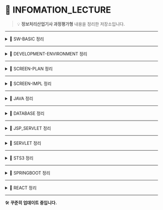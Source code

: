 # 📘 INFOMATION_LECTURE

> 💡 **정보처리산업기사 과정평가형** 내용을 정리한 저장소입니다. 

---
 
<details> 
<summary>📂 SW-BASIC 정리</summary> 

- 🔗 [학습 일정 정리](https://github.com/eononenoe/INFOMATION_LECTURE/tree/main/Day/SW-BASIC) 

<details> 
<summary>🌐 네트워크 기초</summary>  

- 🔗 [OSI 7계층 정리](https://github.com/eononenoe/INFOMATION_LECTURE/tree/main/Day/SW-BASIC/정리/OSI%207계층%20정리)
- 🔗 [IPv4 주소 체계와 서브넷 마스크 정리](https://github.com/eononenoe/INFOMATION_LECTURE/tree/main/Day/SW-BASIC/정리/IPv4%20주소%20체계와%20서브넷%20마스크%20정리)
- 🔗 [서버, DNS, Gateway, HTTP - 웹 통신의 핵심 정리](https://github.com/eononenoe/INFOMATION_LECTURE/tree/main/Day/SW-BASIC/정리/서버,%20DNS,%20Gateway,%20HTTP%20-%20웹%20통신의%20핵심%20정리)

</details> 

<details> 
<summary>🧭 라우팅 개념</summary> 

- 🔗 [Routing Protocol 관련 개념 정리](https://github.com/eononenoe/INFOMATION_LECTURE/tree/main/Day/SW-BASIC/정리/Routing%20Protocol%20관련%20개념%20정리)
- 🔗 [Static & Default Routing 정리](https://github.com/eononenoe/INFOMATION_LECTURE/tree/main/Day/SW-BASIC/정리/Static%20&%20Default%20Routing%20정리)

</details> 

<details>
<summary>🗃 데이터베이스 기초 및 실습</summary> 

- 🔗 [정보 피라미드 & 데이터베이스 기초](https://github.com/eononenoe/INFOMATION_LECTURE/tree/main/Day/SW-BASIC/%EC%A0%95%EB%A6%AC/%EC%A0%95%EB%B3%B4%20%ED%94%BC%EB%9D%BC%EB%AF%B8%EB%93%9C%20%26%20%EB%8D%B0%EC%9D%B4%ED%84%B0%EB%B2%A0%EC%9D%B4%EC%8A%A4%20%EA%B8%B0%EC%B4%88)
- 🔗 [MySQL 내부 구조 & Cmd 실습](https://github.com/eononenoe/INFOMATION_LECTURE/tree/main/Day/SW-BASIC/%EC%A0%95%EB%A6%AC/MySQL%20%EB%82%B4%EB%B6%80%20%EA%B5%AC%EC%A1%B0%20%26%20Cmd%20%EC%8B%A4%EC%8A%B5)
- 🔗 [SQL 명령어 실습 (DDL, DML, DCL)](https://github.com/eononenoe/INFOMATION_LECTURE/tree/main/Day/SW-BASIC/%EC%A0%95%EB%A6%AC/SQL%20%EB%AA%85%EB%A0%B9%EC%96%B4%20%EC%8B%A4%EC%8A%B5%20(DDL%20%20DML%20%20DCL))
- 🔗 [MySQL 실습 DDL, DML, 사용자 권한 관리](https://github.com/eononenoe/INFOMATION_LECTURE/tree/main/Day/SW-BASIC/%EC%A0%95%EB%A6%AC/MySQL%20%EC%8B%A4%EC%8A%B5%20DDL%2C%20DML%2C%20%EC%82%AC%EC%9A%A9%EC%9E%90%20%EA%B6%8C%ED%95%9C%20%EA%B4%80%EB%A6%AC)
- 🔗 [데이터베이스 설계 절차 & E-R 모델](https://github.com/eononenoe/INFOMATION_LECTURE/tree/main/Day/SW-BASIC/%EC%A0%95%EB%A6%AC/%EB%8D%B0%EC%9D%B4%ED%84%B0%EB%B2%A0%EC%9D%B4%EC%8A%A4%20%EC%84%A4%EA%B3%84%20%EC%A0%88%EC%B0%A8%20%26%20E-R%20%EB%AA%A8%EB%8D%B8)

</details>

<details>
<summary>⚙️ 웹 개발 환경</summary>

- 🔗 [미들웨어 & 개발 환경 구축 정리 (JAVA, Tomcat, Eclipse)](https://github.com/eononenoe/INFOMATION_LECTURE/tree/main/Day/SW-BASIC/%EC%A0%95%EB%A6%AC/%EB%AF%B8%EB%93%A4%EC%9B%A8%EC%96%B4%20%26%20%EA%B0%9C%EB%B0%9C%20%ED%99%98%EA%B2%BD%20%EA%B5%AC%EC%B6%95%20%EC%A0%95%EB%A6%AC%20(JAVA%2C%20Tomcat%2C%20Eclipse))

</details>

</details>

--- 

<details>
<summary>📂 DEVELOPMENT-ENVIRONMENT 정리</summary>

- 🔗 [학습 일정 정리](https://github.com/eononenoe/INFOMATION_LECTURE/tree/main/Day/DEVELOPMENT-ENVIRONMENT)

<details>
<summary>🛠️ 개발 환경 및 도구</summary>

- 🔗 [Git & GitHub 기본 개념 정리](https://github.com/eononenoe/INFOMATION_LECTURE/tree/main/Day/DEVELOPMENT-ENVIRONMENT/정리/Git%20&%20GitHub%20기본%20정리)
- 🔗 [SourceTree 및 Git Workflow 정리](https://github.com/eononenoe/INFOMATION_LECTURE/tree/main/Day/DEVELOPMENT-ENVIRONMENT/정리/SourceTree%20&%20Git%20Workflow%20정리)
- 🔗 [JDK 구버전 설치 및 개발환경 설정 (Tomcat, Eclipse)](https://github.com/eononenoe/INFOMATION_LECTURE/tree/main/Day/DEVELOPMENT-ENVIRONMENT/%EC%A0%95%EB%A6%AC/JDK%20%EA%B5%AC%EB%B2%84%EC%A0%84%20%EC%84%A4%EC%B9%98%2C%20Tomcat%2C%20Eclipse%20%EA%B0%9C%EB%B0%9C%20%ED%99%98%EA%B2%BD%20%EC%84%B8%ED%8C%85%20%EC%A0%95%EB%A6%AC)

</details>

<details>
<summary>🐧 Linux 기본 및 서버 관리</summary>

- 🔗 [Linux 기본 명령어 실습 (ls, mkdir, touch, cp 등)](https://github.com/eononenoe/INFOMATION_LECTURE/tree/main/Day/DEVELOPMENT-ENVIRONMENT/%EC%A0%95%EB%A6%AC/Linux%20%EA%B8%B0%EB%B3%B8%20%EB%AA%85%EB%A0%B9%EC%96%B4%20(ls%2C%20mkdir%2C%20touch%2C%20cp)%20%EC%8B%A4%EC%8A%B5%20%EC%A0%95%EB%A6%AC)
- 🔗 [Linux 기본 명령어 실습 (mv, rm, cat, head, tail 등)](https://github.com/eononenoe/INFOMATION_LECTURE/tree/main/Day/DEVELOPMENT-ENVIRONMENT/%EC%A0%95%EB%A6%AC/Linux%20%EA%B8%B0%EB%B3%B8%20%EB%AA%85%EB%A0%B9%EC%96%B4%20(mv%2C%20rm%2C%20cat%2C%20head%2C%20tail%2C%20more%2C%20%EB%A6%AC%EB%8B%A4%EC%9D%B4%EB%A0%89%EC%85%98%2C%20%ED%8C%8C%EC%9D%B4%ED%94%84%EB%9D%BC%EC%9D%B8)%20%EC%A0%95%EB%A6%AC)
- 🔗 [Linux 사용자 계정 및 프로세스 관리 정리](https://github.com/eononenoe/INFOMATION_LECTURE/tree/main/Day/DEVELOPMENT-ENVIRONMENT/%EC%A0%95%EB%A6%AC/Linux%20%EC%82%AC%EC%9A%A9%EC%9E%90%20%EA%B3%84%EC%A0%95%20%EB%B0%8F%20%ED%94%84%EB%A1%9C%EC%84%B8%EC%8A%A4%20%EA%B4%80%EB%A6%AC%20%EC%A0%95%EB%A6%AC)
- 🔗 [LINUX, SERVER/CLIENT, VMware & Putty 설치 정리](https://github.com/eononenoe/INFOMATION_LECTURE/tree/main/Day/DEVELOPMENT-ENVIRONMENT/%EC%A0%95%EB%A6%AC/LINUX%2C%20SERVERCLIENT%2C%20VMware%20%26%20Putty%20%EC%84%A4%EC%B9%98%20%EC%A0%95%EB%A6%AC)
- 🔗 [VMware Ping 확인, Snapshot, Putty 설치 및 기본 명령어 정리](https://github.com/eononenoe/INFOMATION_LECTURE/tree/main/Day/DEVELOPMENT-ENVIRONMENT/%EC%A0%95%EB%A6%AC/VMware%20Ping%20%ED%99%95%EC%9D%B8%2C%20Snapshot%2C%20Putty%20%EC%84%A4%EC%A0%95%20%EB%B0%8F%20%EB%A6%AC%EB%88%85%EC%8A%A4%20%EA%B8%B0%EB%B3%B8%20%EB%AA%85%EB%A0%B9%EC%96%B4)

</details>

<details>
<summary>🛠 기타 유용한 도구 및 설정</summary>

- 🔗 [VI 편집기 사용법, 권한 관리, 계정 생성 정리](https://github.com/eononenoe/INFOMATION_LECTURE/tree/main/Day/DEVELOPMENT-ENVIRONMENT/%EC%A0%95%EB%A6%AC/VI%20%ED%8E%B8%EC%A7%91%EA%B8%B0%2C%20%EA%B6%8C%ED%95%9C%20%EA%B4%80%EB%A6%AC%2C%20%EA%B3%84%EC%A0%95%20%EC%83%9D%EC%84%B1%20%EC%A0%95%EB%A6%AC)
- 🔗 [Java 코딩 테스트 문제 모음](https://github.com/eononenoe/INFOMATION_LECTURE/tree/main/Day/DEVELOPMENT-ENVIRONMENT/%EC%A0%95%EB%A6%AC/Java%20Coding%20Test%20%EB%AC%B8%EC%A0%9C%20%EB%AA%A8%EC%9D%8C)

</details>

</details>

--- 

<details>
<summary>📂 SCREEN-PLAN 정리</summary>

- 🔗 [학습 일정 정리](https://github.com/eononenoe/INFOMATION_LECTURE/tree/main/Day/SCREEN-PLAN)

<details>
<summary>🛠️ Git 실습 및 프로젝트 문서</summary>

- 🔗 [Git Branch 종류와 Git Flow 실습 정리](https://github.com/eononenoe/INFOMATION_LECTURE/tree/main/Day/SCREEN-PLAN/정리/Git%20Branch%20종류와%20Git%20Flow%20실습%20정리)
- 🔗 [프로젝트 요구사항 정리 및 설계 문서](https://github.com/eononenoe/INFOMATION_LECTURE/tree/main/Day/SCREEN-PLAN/정리/프로젝트%20요구사항%20정리%20및%20설계%20문서)

</details>

</details>

--- 

<details>
<summary>📂 SCREEN-IMPL 정리</summary>  <br>
<details>

<summary>🎨 HTML & CSS 기초 및 실습</summary>

- 🔗 [학습 일정 정리](https://github.com/eononenoe/INFOMATION_LECTURE/tree/main/Day/SCREEN-IMPL/HTML_CSS)
- 🔗 [CSS Animation, Slider, Media Query 정리](https://github.com/eononenoe/INFOMATION_LECTURE/tree/main/Day/SCREEN-IMPL/%EC%A0%95%EB%A6%AC/CSS%20Animation%20%20Slider%20%20Media%20Query%20%EC%A0%95%EB%A6%AC)
- 🔗 [CSS Motion Effects 정리 (Transition, Transform)](https://github.com/eononenoe/INFOMATION_LECTURE/tree/main/Day/SCREEN-IMPL/%EC%A0%95%EB%A6%AC/CSS%20Motion%20Effects%20%EC%A0%95%EB%A6%AC%20(Transition%20%20Transform3D%20%20Animation))
- 🔗 [HTML & CSS 기본 구조 및 실습 정리](https://github.com/eononenoe/INFOMATION_LECTURE/tree/main/Day/SCREEN-IMPL/%EC%A0%95%EB%A6%AC/HTML%20%26%20CSS%20%EA%B8%B0%EB%B3%B8%20%EA%B5%AC%EC%A1%B0%20%2B%20%EC%8B%AC%ED%99%94%20%EC%8B%A4%EC%8A%B5%20%EC%A0%95%EB%A6%AC)
- 🔗 [HTML & CSS 레이아웃 심화 총정리](https://github.com/eononenoe/INFOMATION_LECTURE/tree/main/Day/SCREEN-IMPL/정리/HTML%20&%20CSS%20레이아웃%20심화%20총정리)
- 🔗 [HTML & CSS 박스모델과 선택자 정리](https://github.com/eononenoe/INFOMATION_LECTURE/tree/main/Day/SCREEN-IMPL/정리/HTML%20&%20CSS%20박스모델과%20선택자%20정리)
- 🔗 [HTML & CSS 포지셔닝과 GNB 메뉴 총정리](https://github.com/eononenoe/INFOMATION_LECTURE/tree/main/Day/SCREEN-IMPL/정리/HTML%20&%20CSS%20포지셔닝과%20GNB%20메뉴%20총정리)
- 🔗 [HTML Form 고급 작성법 및 실전 예제 정리](https://github.com/eononenoe/INFOMATION_LECTURE/tree/main/Day/SCREEN-IMPL/%EC%A0%95%EB%A6%AC/HTML%20Form%20%EA%B3%A0%EA%B8%89%20%EC%9E%91%EC%84%B1%EB%B2%95%20%26%20%EC%8B%A4%EC%A0%84%20%EC%98%88%EC%A0%9C%20%EC%A0%95%EB%A6%AC)
- 🔗 [HTML 기초와 실습 예제 정리](https://github.com/eononenoe/INFOMATION_LECTURE/tree/main/Day/SCREEN-IMPL/정리/HTML%20기초와%20실습%20예제%20정리)

</details>
<details>
<summary>💻 JavaScript 기초 및 실습</summary>
  
- 🔗 [학습 일정 정리](https://github.com/eononenoe/INFOMATION_LECTURE/tree/main/Day/SCREEN-IMPL/JAVASCRIPT%2BHTML_CSS)
- 🔗 [JavaScript 기초 정리](https://github.com/eononenoe/INFOMATION_LECTURE/tree/main/Day/SCREEN-IMPL/%EC%A0%95%EB%A6%AC/JavaScript%20%EA%B8%B0%EC%B4%88%20%EC%A0%95%EB%A6%AC)
- 🔗 [JS Bootstrap, Chart.js, GSAP, ScrollMagic 정리](https://github.com/eononenoe/INFOMATION_LECTURE/tree/main/Day/SCREEN-IMPL/%EC%A0%95%EB%A6%AC/JS%20Bootstrap%2C%20Chart.js%2C%20GSAP%2C%20ScrollMagic%20%EC%8B%A4%EC%8A%B5%20%EB%AA%A8%EC%9D%8C)
- 🔗 [JS DOM 탐색, 노드 생성 삭제, 동기비동기 개념](https://github.com/eononenoe/INFOMATION_LECTURE/tree/main/Day/SCREEN-IMPL/%EC%A0%95%EB%A6%AC/JS%20DOM%20%ED%83%90%EC%83%89%2C%20%EB%85%B8%EB%93%9C%20%EC%83%9D%EC%84%B1%20%EC%82%AD%EC%A0%9C%2C%20%EB%8F%99%EA%B8%B0%EB%B9%84%EB%8F%99%EA%B8%B0%20%EA%B0%9C%EB%85%90)
- 🔗 [JS 객체지향, 상속, 기본 문법 심화 학습](https://github.com/eononenoe/INFOMATION_LECTURE/tree/main/Day/SCREEN-IMPL/%EC%A0%95%EB%A6%AC/JS%20%EA%B0%9D%EC%B2%B4%EC%A7%80%ED%96%A5%2C%20%EC%83%81%EC%86%8D%2C%20%EA%B8%B0%EB%B3%B8%20%EB%AC%B8%EB%B2%95%20%EC%8B%AC%ED%99%94%20%ED%95%99%EC%8A%B5)
- 🔗 [JS 고급 마우스 이벤트 (Drag & Drop, DropZone)](https://github.com/eononenoe/INFOMATION_LECTURE/tree/main/Day/SCREEN-IMPL/%EC%A0%95%EB%A6%AC/JS%20%EA%B3%A0%EA%B8%89%20%EB%A7%88%EC%9A%B0%EC%8A%A4%20%EC%9D%B4%EB%B2%A4%ED%8A%B8%20(Drag%20%26%20Drop%2C%20%EC%9A%B0%ED%81%B4%EB%A6%AD%20%EC%9D%B4%EB%8F%99))
- 🔗 [JS 동적 메뉴 생성 + 함수의 개념 + 스코프 & 클로저](https://github.com/eononenoe/INFOMATION_LECTURE/tree/main/Day/SCREEN-IMPL/%EC%A0%95%EB%A6%AC/JS%20%EB%8F%99%EC%A0%81%20%EB%A9%94%EB%89%B4%20%EC%83%9D%EC%84%B1%20%2B%20%ED%95%A8%EC%88%98%EC%9D%98%20%EA%B0%9C%EB%85%90%20%2B%20%EC%8A%A4%EC%BD%94%ED%94%84%20%26%20%ED%81%B4%EB%A1%9C%EC%A0%80)
- 🔗 [JS 배열과 객체, 데이터 가공 실습](https://github.com/eononenoe/INFOMATION_LECTURE/tree/main/Day/SCREEN-IMPL/%EC%A0%95%EB%A6%AC/JS%20%EB%B0%B0%EC%97%B4%EA%B3%BC%20%EA%B0%9D%EC%B2%B4%2C%20%EB%8D%B0%EC%9D%B4%ED%84%B0%20%EA%B0%80%EA%B3%B5%20%EC%8B%A4%EC%8A%B5)
- 🔗 [JS 비동기(Async)와 다양한 라이브러리 실습](https://github.com/eononenoe/INFOMATION_LECTURE/tree/main/Day/SCREEN-IMPL/%EC%A0%95%EB%A6%AC/JS%20%EB%B9%84%EB%8F%99%EA%B8%B0(Async)%20%26%20%EB%8B%A4%EC%96%91%ED%95%9C%20%EB%9D%BC%EC%9D%B4%EB%B8%8C%EB%9F%AC%EB%A6%AC%20%EC%8B%A4%EC%8A%B5)
- 🔗 [JS 콜백함수, 마우스 이벤트, 프로그래밍 실습](https://github.com/eononenoe/INFOMATION_LECTURE/tree/main/Day/SCREEN-IMPL/%EC%A0%95%EB%A6%AC/JS%20%EC%BD%9C%EB%B0%B1%ED%95%A8%EC%88%98%20%2C%20%EB%A7%88%EC%9A%B0%EC%8A%A4%20%EC%9D%B4%EB%B2%A4%ED%8A%B8%2C%20%ED%94%84%EB%A1%9C%EC%A0%9D%ED%8A%B8%20%EB%A9%94%EC%9D%B8%ED%99%94%EB%A9%B4)
- 🔗 [JS 키보드 이벤트와 화면 반응 정리](https://github.com/eononenoe/INFOMATION_LECTURE/tree/main/Day/SCREEN-IMPL/%EC%A0%95%EB%A6%AC/JS%20%ED%82%A4%EB%B3%B4%EB%93%9C%20%EC%9D%B4%EB%B2%A4%ED%8A%B8%20%26%20%ED%99%94%EB%A9%B4%20%EB%B0%98%EC%9D%91%ED%98%95%20(%EC%9E%85%EB%A0%A5%20%EC%B2%98%EB%A6%AC%2C%20%ED%82%A4%EB%B3%B4%EB%93%9C%2C%20%ED%99%94%EB%A9%B4%ED%81%AC%EA%B8%B0))

</details>
</details>

---

<details>
<summary>📂 JAVA 정리</summary>

- 🔗 [학습 일정 정리](https://github.com/eononenoe/INFOMATION_LECTURE/tree/main/Day/JAVA)

<details>
<summary>📘 기초 문법과 개념</summary>

- 🔗 [JAVA 기초 정리](https://github.com/eononenoe/INFOMATION_LECTURE/tree/main/Day/JAVA/정리/JAVA%20기초%20정리)
- 🔗 [JAVA Scanner 사용과 기본 연산자 정리](https://github.com/eononenoe/INFOMATION_LECTURE/tree/main/Day/JAVA/정리/JAVA%20Scanner%20사용과%20기본%20연산자%20정리)
- 🔗 [JAVA while문과 반복 패턴 연습 정리](https://github.com/eononenoe/INFOMATION_LECTURE/tree/main/Day/JAVA/정리/JAVA%20while문과%20반복%20패턴%20연습%20정리)
- 🔗 [JAVA 반복문, 제어문, 클래스 기초 정리](https://github.com/eononenoe/INFOMATION_LECTURE/tree/main/Day/JAVA/%EC%A0%95%EB%A6%AC/JAVA%20%EB%B0%98%EB%B3%B5%EB%AC%B8(while%2Cfor)%2C%20%EC%A0%9C%EC%96%B4%EB%AC%B8(break%2Ccontinue)%2C%20%ED%81%B4%EB%9E%98%EC%8A%A4%20%EA%B8%B0%EC%B4%88%20%EC%A0%95%EB%A6%AC)
- 🔗 [JAVA 자료형과 상속 정리](https://github.com/eononenoe/INFOMATION_LECTURE/tree/main/Day/JAVA/%EC%A0%95%EB%A6%AC/JAVA%20%EC%9E%90%EB%A3%8C%ED%98%95%EA%B3%BC%20%EC%83%81%EC%88%98%20%EC%A0%95%EB%A6%AC)

</details>

<details>
<summary>🧩 객체지향 기초</summary>

- 🔗 [JAVA 객체지향 기초 (정보은닉, 캡슐화, this, String, 배열) 정리](https://github.com/eononenoe/INFOMATION_LECTURE/tree/main/Day/JAVA/%EC%A0%95%EB%A6%AC/JAVA%20%EA%B0%9D%EC%B2%B4%EC%A7%80%ED%96%A5%20%EA%B8%B0%EC%B4%88%20(%EC%A0%95%EB%B3%B4%EC%9D%80%EB%8B%89%2C%20%EC%BA%A1%EC%8A%90%ED%99%94%2C%20%20this%2C%20String%2C%20%EB%B0%B0%EC%97%B4)%20%EC%A0%95%EB%A6%AC)
- 🔗 [JAVA 핵심 정리 (싱글톤, static, 배열, 상속, 오버라이딩)](https://github.com/eononenoe/INFOMATION_LECTURE/tree/main/Day/JAVA/%EC%A0%95%EB%A6%AC/JAVA%20%ED%95%B5%EC%8B%AC%20%EC%A0%95%EB%A6%AC%20(%EC%8B%B1%EA%B8%80%ED%86%A4%2C%20static%2C%20%EB%B0%B0%EC%97%B4%2C%20%EC%83%81%EC%86%8D%2C%20%EC%98%A4%EB%B2%84%EB%9D%BC%EC%9D%B4%EB%94%A9))
- 🔗 [JAVA 핵심 정리 (업캐스팅, 다운캐스팅, 추상클래스, 인터페이스)](https://github.com/eononenoe/INFOMATION_LECTURE/tree/main/Day/JAVA/%EC%A0%95%EB%A6%AC/JAVA%20%ED%95%B5%EC%8B%AC%20%EC%A0%95%EB%A6%AC%20(%EC%97%85%EC%BA%90%EC%8A%A4%ED%8C%85%2C%20%EB%8B%A4%EC%9A%B4%EC%BA%90%EC%8A%A4%ED%8C%85%2C%20%EC%B6%94%EC%83%81%ED%81%B4%EB%9E%98%EC%8A%A4%2C%20%EC%9D%B8%ED%84%B0%ED%8E%98%EC%9D%B4%EC%8A%A4))

</details>

<details>
<summary>🗄 입출력과 파일처리</summary>

- 🔗 [JAVA IO & DB - 고급 입출력 스트림 + JDBC](https://github.com/eononenoe/INFOMATION_LECTURE/tree/main/Day/JAVA/정리/JAVA%20IO%20&%20DB%20-%20고급%20입출력%20스트림%20+%20JDBC)
- 🔗 [JAVA 파일 입출력(IO) & Swing 파일 저장, 불러오기](https://github.com/eononenoe/INFOMATION_LECTURE/tree/main/Day/JAVA/정리/JAVA%20정리%20-%20파일%20입출력(IO)%20&%20Swing%20파일%20저장,불러오기)

</details>

<details>
<summary>🌐 네트워크와 고급 주제</summary>

- 🔗 [JAVA Socket 체험 + Reflection 완전 정복](https://github.com/eononenoe/INFOMATION_LECTURE/tree/main/Day/JAVA/%EC%A0%95%EB%A6%AC/JAVA%20Socket%20%EC%B1%84%ED%8C%85%20%2B%20Reflection(%EB%A6%AC%ED%94%8C%EB%A0%89%EC%85%98)%20%EC%99%84%EC%A0%84%20%EC%A0%95%EB%B3%B5)
- 🔗 [JAVA Network, Thread, Swing, JDBC 고급 입출력 + 분산 트랜잭션 정리](https://github.com/eononenoe/INFOMATION_LECTURE/tree/main/Day/JAVA/%EC%A0%95%EB%A6%AC/JAVA%20Network%2C%20Thread%2C%20Swing%2C%20JDBC%20%EA%B3%A0%EA%B8%89%20%EC%9E%85%EC%B6%9C%EB%A0%A5%20%2B%20%EB%B6%84%EC%82%B0%20%ED%8A%B8%EB%9E%9C%EC%9E%AD%EC%85%98%20%EC%A0%95%EB%A6%AC)
- 🔗 [JAVA 네트워크 IO, Jsoup, Selenium, REST API 정리](https://github.com/eononenoe/INFOMATION_LECTURE/tree/main/Day/JAVA/%EC%A0%95%EB%A6%AC/JAVA%20%EC%A0%95%EB%A6%AC%20-%20%EB%84%A4%ED%8A%B8%EC%9B%8C%ED%81%AC%20IO%2C%20Jsoup%2C%20Selenium%2C%20REST%20API)

</details>

<details>
<summary>🏛 MVC 패턴과 실전 프로젝트</summary>

- 🔗 [JAVA MVC 기반 도서 관리 시스템 (with JDBC, Singleton Pattern, Layered Architecture)](https://github.com/eononenoe/INFOMATION_LECTURE/tree/main/Day/JAVA/%EC%A0%95%EB%A6%AC/JAVA%20MVC%20%EA%B8%B0%EB%B0%98%20%EB%8F%84%EC%84%9C%20%EA%B4%80%EB%A6%AC%20%EC%8B%9C%EC%8A%A4%ED%85%9C%20(with%20JDBC%2C%20Singleton%20Pattern%2C%20Layered%20Architecture))
- 🔗 [JAVA 도서 관리 시스템 (Oracle + MVC + JDBC + ConnectionPool)](https://github.com/eononenoe/INFOMATION_LECTURE/tree/main/Day/JAVA/%EC%A0%95%EB%A6%AC/JAVA%20%EB%8F%84%EC%84%9C%20%EA%B4%80%EB%A6%AC%20%EC%8B%9C%EC%8A%A4%ED%85%9C%20(Oracle%20%2B%20MVC%20%2B%20JDBC%20%2B%20ConnectionPool))

</details>

<details>
<summary>🚀 고급 문법 심화</summary>

- 🔗 [JAVA 람다식 + 스트림 + 함수형 프로그래밍 정리](https://github.com/eononenoe/INFOMATION_LECTURE/tree/main/Day/JAVA/%EC%A0%95%EB%A6%AC/JAVA%20%EB%9E%8C%EB%8B%A4%EC%8B%9D%20%2B%20%EC%8A%A4%ED%8A%B8%EB%A6%BC%20%2B%20%ED%95%A8%EC%88%98%ED%98%95%20%ED%94%84%EB%A1%9C%EA%B7%B8%EB%9E%98%EB%B0%8D%20%EC%99%84%EC%A0%84%20%EC%A0%95%EB%A6%AC)
- 🔗 [JAVA 함수형 프로그래밍 심화 (함수형 인터페이스, 람다, 스트림, 어노테이션)](https://github.com/eononenoe/INFOMATION_LECTURE/tree/main/Day/JAVA/%EC%A0%95%EB%A6%AC/JAVA%20%ED%95%A8%EC%88%98%ED%98%95%20%ED%94%84%EB%A1%9C%EA%B7%B8%EB%9E%98%EB%B0%8D%20%EC%8B%AC%ED%99%94%20(%ED%95%A8%EC%88%98%ED%98%95%20%EC%9D%B8%ED%84%B0%ED%8E%98%EC%9D%B4%EC%8A%A4%2C%20%EB%9E%8C%EB%8B%A4%2C%20%EC%8A%A4%ED%8A%B8%EB%A6%BC%2C%20%EC%96%B4%EB%85%B8%ED%85%8C%EC%9D%B4%EC%85%98))

</details>

</details>

---

<details>
<summary>📂 DATABASE 정리</summary>

- 🔗 [학습 일정 정리](https://github.com/eononenoe/INFOMATION_LECTURE/tree/main/Day/DATABASE)

<details>
<summary>📘 SQL 기초 다지기</summary>

- 🔗 [SQL 기본 실습 정리](https://github.com/eononenoe/INFOMATION_LECTURE/tree/main/Day/DATABASE/정리/SQL%20기본%20실습%20정리)

</details>

<details>
<summary>🚀 SQL 심화 연습</summary>

- 🔗 [SQL 기본 + 견연 실습 정리](https://github.com/eononenoe/INFOMATION_LECTURE/tree/main/Day/DATABASE/%EC%A0%95%EB%A6%AC/SQL%20%EA%B8%B0%EB%B3%B8%20%20%2B%20%EA%B2%AC%EC%97%B0%20%EC%8B%A4%EC%8A%B5%20%EC%A0%95%EB%A6%AC)

</details>

</details>

---

<details>
<summary>📂 JSP_SERVLET 정리</summary>

- 🔗 [학습 일정 정리](https://github.com/eononenoe/INFOMATION_LECTURE/tree/main/Day/JSP_SERVLET)

<details>
<summary>🛠 개발 환경 세팅</summary>

- 🔗 [JSP 구동환경 셋팅 가이드 (Tomcat + Eclipse)](https://github.com/eononenoe/INFOMATION_LECTURE/tree/main/Day/JSP_SERVLET/정리/JSP%20구동환경%20셋팅%20가이드%20(Tomcat%20+%20Eclipse))

</details>

<details>
<summary>📘 기본 문법과 개념</summary>

- 🔗 [JSP 스크립트 요소 정리](https://github.com/eononenoe/INFOMATION_LECTURE/tree/main/Day/JSP_SERVLET/정리/JSP%20스크립트%20요소%20정리)
- 🔗 [JSP 액션 태그 정리](https://github.com/eononenoe/INFOMATION_LECTURE/tree/main/Day/JSP_SERVLET/정리/JSP%20액션%20태그%20정리)
- 🔗 [JSP 지시자 정리](https://github.com/eononenoe/INFOMATION_LECTURE/tree/main/Day/JSP_SERVLET/정리/JSP%20지시자%20정리)
- 🔗 [JSP 쿠키 정리](https://github.com/eononenoe/INFOMATION_LECTURE/tree/main/Day/JSP_SERVLET/정리/JSP%20쿠키%20정리)
- 🔗 [JSP 내장 객체 정리](https://github.com/eononenoe/INFOMATION_LECTURE/tree/main/Day/JSP_SERVLET/정리/JSP%20내장%20객체%20정리)

</details>

<details>
<summary>🔄 요청과 응답 흐름 처리</summary>

- 🔗 [JSP 문법 및 Request 처리 정리](https://github.com/eononenoe/INFOMATION_LECTURE/tree/main/Day/JSP_SERVLET/정리/JSP%20문법%20및%20Request%20처리%20정리)
- 🔗 [JSP 로그인 처리 & 파일 다운로드 정리](https://github.com/eononenoe/INFOMATION_LECTURE/tree/main/Day/JSP_SERVLET/정리/JSP%20로그인%20처리%20&%20파일%20다운로드%20정리)
- 🔗 [JSP 로그인 회원 관리 시스템 정리](https://github.com/eononenoe/INFOMATION_LECTURE/tree/main/Day/JSP_SERVLET/정리/JSP%20로그인%20회원%20관리%20시스템%20정리)
- 🔗 [JSP 세션 정리](https://github.com/eononenoe/INFOMATION_LECTURE/tree/main/Day/JSP_SERVLET/정리/JSP%20세션%20정리)
- 🔗 [JSP 이용한 동적 Nav 생성](https://github.com/eononenoe/INFOMATION_LECTURE/tree/main/Day/JSP_SERVLET/정리/JSP%20이용한%20동적%20Nav%20생성)

</details>

<details>
<summary>🗄 데이터베이스 연동</summary>

- 🔗 [JSP JDBC 정리](https://github.com/eononenoe/INFOMATION_LECTURE/tree/main/Day/JSP_SERVLET/정리/JSP%20JDBC%20정리)
- 🔗 [JSP DBCP 정리](https://github.com/eononenoe/INFOMATION_LECTURE/tree/main/Day/JSP_SERVLET/정리/JSP%20DBCP%20정리)
- 🔗 [JSP JavaBean 정리](https://github.com/eononenoe/INFOMATION_LECTURE/tree/main/Day/JSP_SERVLET/정리/JSP%20JavaBean%20정리)

</details>

<details>
<summary>🏗 JSP 실기 연습</summary>

- 🔗 [02HRDKOREA 프로젝트 정리](https://github.com/eononenoe/INFOMATION_LECTURE/tree/main/Day/JSP_SERVLET/정리/02HRDKOREA%20프로젝트%20정리)
- 🔗 [03HRDKOREA 프로젝트 정리](https://github.com/eononenoe/INFOMATION_LECTURE/tree/main/Day/JSP_SERVLET/정리/03HRDKOREA%20프로젝트%20정리)

</details>

</details>

---

<details>
<summary>📂 SERVLET 정리</summary>

- 🔗 [학습 일정 정리](https://github.com/eononenoe/INFOMATION_LECTURE/tree/main/Day/JSP_SERVLET)

<details>
<summary>🚀 기본 세팅 및 초기 구조</summary>

- 🔗 [SERVLET 기초 정리](https://github.com/eononenoe/INFOMATION_LECTURE/tree/main/Day/JSP_SERVLET/정리/SERVLET%20기초%20정리)
- 🔗 [SERVLET INIT 정리](https://github.com/eononenoe/INFOMATION_LECTURE/tree/main/Day/JSP_SERVLET/정리/SERVLET%20INIT%20정리)

</details>

<details>
<summary>🛡️ 요청 처리 및 필터링</summary>

- 🔗 [SERVLET FILTER 정리](https://github.com/eononenoe/INFOMATION_LECTURE/tree/main/Day/JSP_SERVLET/정리/SERVLET%20FILTER%20정리)
- 🔗 [SERVLET FILTER 프로젝트 정리](https://github.com/eononenoe/INFOMATION_LECTURE/tree/main/Day/JSP_SERVLET/정리/SERVLET%20FILTER%20프로젝트%20정리)

</details>

<details>
<summary>🎯 고급 기능 및 이벤트 처리</summary>

- 🔗 [SERVLET LISTENER 정리](https://github.com/eononenoe/INFOMATION_LECTURE/tree/main/Day/JSP_SERVLET/정리/SERVLET%20LISTENER%20정리)
- 🔗 [SERVLET 01RESOURCE 프로젝트 정리](https://github.com/eononenoe/INFOMATION_LECTURE/tree/main/Day/JSP_SERVLET/%EC%A0%95%EB%A6%AC/SERVLET%2001RESOURCE%20%ED%94%84%EB%A1%9C%EC%A0%9D%ED%8A%B8%20%EC%A0%95%EB%A6%AC)
- 🔗 [SERVLET 02RESOURCE 프로젝트 정리](https://github.com/eononenoe/INFOMATION_LECTURE/tree/main/Day/JSP_SERVLET/%EC%A0%95%EB%A6%AC/SERVLET%2002RESOURCE%20%ED%94%84%EB%A1%9C%EC%A0%9D%ED%8A%B8%20%EC%A0%95%EB%A6%AC)

</details>

<details>
<summary>🧪 실습 프로젝트 모음</summary>

- 🔗 [SERVLET EX 프로젝트 정리](https://github.com/eononenoe/INFOMATION_LECTURE/tree/main/Day/JSP_SERVLET/정리/SERVLET%20EX%20프로젝트%20정리)
- 🔗 [SERVLET MVC_INIT 프로젝트 정리](https://github.com/eononenoe/INFOMATION_LECTURE/tree/main/Day/JSP_SERVLET/%EC%A0%95%EB%A6%AC/SERVLET%20MVC_INIT%20%ED%94%84%EB%A1%9C%EC%A0%9D%ED%8A%B8%20%EC%A0%95%EB%A6%AC)
- 🔗 [SERVLET MVC_USER 프로젝트 정리](https://github.com/eononenoe/INFOMATION_LECTURE/tree/main/Day/JSP_SERVLET/%EC%A0%95%EB%A6%AC/SERVLET%20MVC_USER%20%ED%94%84%EB%A1%9C%EC%A0%9D%ED%8A%B8%20%EC%A0%95%EB%A6%AC)
- 🔗 [SERVLET MVC_BOOK 프로젝트 정리](https://github.com/eononenoe/INFOMATION_LECTURE/tree/main/Day/JSP_SERVLET/%EC%A0%95%EB%A6%AC/SERVLET%20MVC_BOOK%20%ED%94%84%EB%A1%9C%EC%A0%9D%ED%8A%B8%20%EC%A0%95%EB%A6%AC)
- 🔗 [SERVLET MVC_REPLY 프로젝트 정리](https://github.com/eononenoe/INFOMATION_LECTURE/tree/main/Day/JSP_SERVLET/%EC%A0%95%EB%A6%AC/SERVLET%20MVC_REPLY%20%ED%94%84%EB%A1%9C%EC%A0%9D%ED%8A%B8)
- 🔗 [SERVLET MVC_FILEUPDOWNLOAD 프로젝트 정리](https://github.com/eononenoe/INFOMATION_LECTURE/tree/main/Day/JSP_SERVLET/%EC%A0%95%EB%A6%AC/SERVLET%20MVC_FILEUPDOWNLOAD%20%ED%94%84%EB%A1%9C%EC%A0%9D%ED%8A%B8%20%EC%A0%95%EB%A6%AC)

</details>

</details>

--- 

<details>
<summary>📂 STS3 정리</summary>

- 🔗 [학습 일정 정리](https://github.com/eononenoe/INFOMATION_LECTURE/tree/main/Day/STS3)

<details>
<summary>⚙ 기본 개념과 개발 환경 정리</summary>

- 🔗 [Spring Framework 정리](https://github.com/eononenoe/INFOMATION_LECTURE/tree/main/Day/STS3/%EC%A0%95%EB%A6%AC/Spring%20Framework%20%EC%A0%95%EB%A6%AC)
- 🔗 [Spring Legacy Project 개발 환경 설정 정리](https://github.com/eononenoe/INFOMATION_LECTURE/tree/main/Day/STS3/%EC%A0%95%EB%A6%AC/Spring%20Legacy%20Project%20%EA%B0%9C%EB%B0%9C%20%ED%99%98%EA%B2%BD%20%EC%84%A4%EC%A0%95%20%EC%A0%95%EB%A6%AC)

</details>

<details>
<summary>🌱 Spring MVC 구조 & 핵심 개념</summary>

- 🔗 [Spring MVC 구조 & Lombok 개념 정리](https://github.com/eononenoe/INFOMATION_LECTURE/tree/main/Day/STS3/%EC%A0%95%EB%A6%AC/Spring%20MVC%20%EA%B5%AC%EC%A1%B0%20%26%20Lombok%20%EA%B0%9C%EB%85%90%20%EC%A0%95%EB%A6%AC)
- 🔗 [Spring MVC 요청 매핑 & 파라미터 처리 정리](https://github.com/eononenoe/INFOMATION_LECTURE/tree/main/Day/STS3/%EC%A0%95%EB%A6%AC/Spring%20MVC%20%EC%9A%94%EC%B2%AD%20%EB%A7%A4%ED%95%91%20%26%20%ED%8C%8C%EB%9D%BC%EB%AF%B8%ED%84%B0%20%EC%B2%98%EB%A6%AC%20%EC%A0%95%EB%A6%AC)
- 🔗 [Spring MVC DispatcherServlet 구조 정리](https://github.com/eononenoe/INFOMATION_LECTURE/tree/main/Day/STS3/%EC%A0%95%EB%A6%AC/Spring%20MVC%20DispatcherServlet%20%EA%B5%AC%EC%A1%B0%20%EC%A0%95%EB%A6%AC)
- 🔗 [Spring RestController 정리](https://github.com/eononenoe/INFOMATION_LECTURE/tree/main/Day/STS3/%EC%A0%95%EB%A6%AC/Spring%20RestController%20%EC%A0%95%EB%A6%AC)
- 🔗 [Spring HandlerMapping 정리](https://github.com/eononenoe/INFOMATION_LECTURE/tree/main/Day/STS3/%EC%A0%95%EB%A6%AC/Spring%20HandlerMapping%20%EC%A0%95%EB%A6%AC)

</details>

<details>
<summary>🎛️ 요청 처리 보조 메커니즘</summary>

- 🔗 [Spring WebDataBinder & 유효성 검사 (Validation) 정리](https://github.com/eononenoe/INFOMATION_LECTURE/tree/main/Day/STS3/%EC%A0%95%EB%A6%AC/Spring%20WebDataBinder%20%26%20%EC%9C%A0%ED%9A%A8%EC%84%B1%20%EA%B2%80%EC%82%AC%20(Spring%20MVC))
- 🔗 [Spring Interceptor 정리](https://github.com/eononenoe/INFOMATION_LECTURE/tree/main/Day/STS3/%EC%A0%95%EB%A6%AC/Spring%20Interceptor%20%EC%A0%95%EB%A6%AC)

</details>

<details>
<summary>🚨 예외 처리 흐름 제어</summary>

- 🔗 [Spring MVC 예외 처리 정리](https://github.com/eononenoe/INFOMATION_LECTURE/tree/main/Day/STS3/%EC%A0%95%EB%A6%AC/Spring%20MVC%20%EC%98%88%EC%99%B8%20%EC%B2%98%EB%A6%AC%20%EC%A0%95%EB%A6%AC)

</details>

<details>
<summary>🗄️ 데이터베이스 연동 및 관리</summary>

- 🔗 [Spring DataSource 개념 정리](https://github.com/eononenoe/INFOMATION_LECTURE/tree/main/Day/STS3/%EC%A0%95%EB%A6%AC/Spring%20DataSource%20%EA%B0%9C%EB%85%90%20%EC%A0%95%EB%A6%AC)
- 🔗 [Spring SQL Mapper & MyBatis 정리](https://github.com/eononenoe/INFOMATION_LECTURE/tree/main/Day/STS3/%EC%A0%95%EB%A6%AC/Spring%20SQL%20Mapper%20%26%20MyBatis%20%EC%A0%95%EB%A6%AC)

</details>

<details>
<summary>🌊 트랜잭션 관리</summary>

- 🔗 [Spring Transaction 정리](https://github.com/eononenoe/INFOMATION_LECTURE/tree/main/Day/STS3/%EC%A0%95%EB%A6%AC/Spring%20Transaction%20%EC%A0%95%EB%A6%AC)

</details>

<details>
<summary>🔐 인증, 인가, 보안 관리</summary>

- 🔗 [Spring Security 정리](https://github.com/eononenoe/INFOMATION_LECTURE/tree/main/Day/STS3/%EC%A0%95%EB%A6%AC/Spring%20Security%20%EC%A0%95%EB%A6%AC)
- 🔗 [Spring AOP 정리](https://github.com/eononenoe/INFOMATION_LECTURE/tree/main/Day/STS3/%EC%A0%95%EB%A6%AC/Spring%20AOP%20%EC%A0%95%EB%A6%AC)

</details>

<details>
<summary>📤 파일 업로드/다운로드 기능</summary>

- 🔗 [Spring 파일 업로드 & 다운로드 정리](https://github.com/eononenoe/INFOMATION_LECTURE/tree/main/Day/STS3/%EC%A0%95%EB%A6%AC/Spring%20%ED%8C%8C%EC%9D%BC%20%EC%97%85%EB%A1%9C%EB%93%9C%20%26%20%EB%8B%A4%EC%9A%B4%EB%A1%9C%EB%93%9C%20%EC%A0%95%EB%A6%AC)

</details>

<details>
<summary>⏰ 스케줄링 & 비동기 처리</summary>
  
- 🔗 [Spring Scheduled 정리](https://github.com/eononenoe/INFOMATION_LECTURE/tree/main/Day/STS3/%EC%A0%95%EB%A6%AC/Spring%20Scheduled%20%EC%A0%95%EB%A6%AC)

</details>

</details>

---

<details>
<summary>📂 SPRINGBOOT 정리</summary>

- 🔗 [학습 일정 정리](https://github.com/eononenoe/INFOMATION_LECTURE/tree/main/Day/SPRINGBOOT)

<details>
<summary>🧱 기본 개념과 환경 설정</summary>

- 🔗 [Spring INIT](https://github.com/eononenoe/INFOMATION_LECTURE/tree/main/Day/SPRINGBOOT/%EC%A0%95%EB%A6%AC/Spring%20INIT)
- 🔗 [Spring BOOT](https://github.com/eononenoe/INFOMATION_LECTURE/tree/main/Day/SPRINGBOOT/%EC%A0%95%EB%A6%AC/Spring%20BOOT)

</details>

<details>
<summary>💾 데이터 처리</summary>

- 🔗 [Spring DATASOURCE](https://github.com/eononenoe/INFOMATION_LECTURE/tree/main/Day/SPRINGBOOT/%EC%A0%95%EB%A6%AC/Spring%20DATASOURCE)
- 🔗 [Spring MYBATIS](https://github.com/eononenoe/INFOMATION_LECTURE/tree/main/Day/SPRINGBOOT/%EC%A0%95%EB%A6%AC/Spring%20MYBATIS)
- 🔗 [Spring JPA](https://github.com/eononenoe/INFOMATION_LECTURE/tree/main/Day/SPRINGBOOT/%EC%A0%95%EB%A6%AC/Spring%20JPA)
- 🔗 [Spring TX]()

</details>

<details>
<summary>🧩 웹 및 요청 처리</summary>

- 🔗 [Spring PARAM](https://github.com/eononenoe/INFOMATION_LECTURE/tree/main/Day/SPRINGBOOT/%EC%A0%95%EB%A6%AC/Spring%20PARAM)
- 🔗 [Spring RESTfulAPI](https://github.com/eononenoe/INFOMATION_LECTURE/tree/main/Day/SPRINGBOOT/%EC%A0%95%EB%A6%AC/Spring%20RESTfulAPI)
- 🔗 [Spring THYMELEAF](https://github.com/eononenoe/INFOMATION_LECTURE/tree/main/Day/SPRINGBOOT/%EC%A0%95%EB%A6%AC/Spring%20THYMELEAF)

</details>

<details>
<summary>🔒 보안</summary>

- 🔗 [Spring SECURITY](https://github.com/eononenoe/INFOMATION_LECTURE/tree/main/Day/SPRINGBOOT/%EC%A0%95%EB%A6%AC/Spring%20SECURITY)

</details>

<details>
<summary>⚠️ 예외 및 검증</summary>

- 🔗 [Spring EXCEPTION](https://github.com/eononenoe/INFOMATION_LECTURE/tree/main/Day/SPRINGBOOT/%EC%A0%95%EB%A6%AC/Spring%20EXCEPTION)
- 🔗 [Spring VALIDATION](https://github.com/eononenoe/INFOMATION_LECTURE/tree/main/Day/SPRINGBOOT/%EC%A0%95%EB%A6%AC/Spring%20VALIDATION)


</details>

</details>

---

<details>
<summary>📂 REACT 정리</summary>

- 🔗 [학습 일정 정리](https://github.com/eononenoe/INFOMATION_LECTURE/tree/main/Day/REACT)

<details>
<summary>정리 전</summary>
 
- 🔗 [Node 기초 정리](https://github.com/eononenoe/INFOMATION_LECTURE/tree/main/Day/REACT/%EC%A0%95%EB%A6%AC/Node%20%EA%B8%B0%EC%B4%88%20%EC%A0%95%EB%A6%AC)
- 🔗 [Node npm 정리](https://github.com/eononenoe/INFOMATION_LECTURE/tree/main/Day/REACT/%EC%A0%95%EB%A6%AC/Node%20npm%20%EC%A0%95%EB%A6%AC)
- 🔗 [React 기초 정리](https://github.com/eononenoe/INFOMATION_LECTURE/tree/main/Day/REACT/%EC%A0%95%EB%A6%AC/React%20%EA%B8%B0%EC%B4%88%20%EC%A0%95%EB%A6%AC)
- 🔗 [React PROJECTINIT 정리](https://github.com/eononenoe/INFOMATION_LECTURE/tree/main/Day/REACT/%EC%A0%95%EB%A6%AC/React%20PROJECTINIT%20%EC%A0%95%EB%A6%AC)
- 🔗 [React JSX 정리](https://github.com/eononenoe/INFOMATION_LECTURE/tree/main/Day/REACT/%EC%A0%95%EB%A6%AC/React%20JSX%20%20%EC%A0%95%EB%A6%AC)

</details>

</details>

---

🛠 **꾸준히 업데이트 중입니다.**
